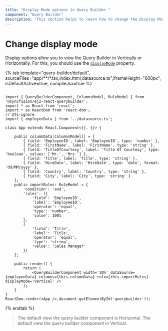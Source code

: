 ```yaml
---
title: "Display Mode options in Query Builder "
component: "Query Builder"
description: "This section helps to learn how to change the Display Mode"
---
```


# Change display mode

Display options allow you to view the Query Builder in Vertically or Horizontally. For this, you should use the [`displayMode`](https://ej2.syncfusion.com/react/documentation/api/query-builder/#displaymode) property.

{% tab template="query-builder/default", sourceFiles="app/**/*.tsx,index.html,datasource.ts",iframeHeight="600px", isDefaultActive=true, compileJsx=true %}

```tsx

import { QueryBuilderComponent, ColumnsModel, RuleModel } from '@syncfusion/ej2-react-querybuilder';
import * as React from 'react';
import * as ReactDom from 'react-dom';
// @ts-ignore
import { employeeData } from '../datasource.ts';

class App extends React.Component<{}, {}> {

    public columnData:ColumnsModel[] = [
        { field: 'EmployeeID', label: 'EmployeeID', type: 'number' },
        { field: 'FirstName', label: 'FirstName', type: 'string' },
        { field: 'TitleOfCourtesy', label: 'Title Of Courtesy', type: 'boolean', values: ['Mr.', 'Mrs.'] },
        { field: 'Title', label: 'Title', type: 'string' },
        { field: 'HireDate', label: 'HireDate', type: 'date', format: 'dd/MM/yyyy' },
        { field: 'Country', label: 'Country', type: 'string' },
        { field: 'City', label: 'City', type: 'string' }
    ];
    public importRules: RuleModel = {
        'condition': 'and',
        'rules': [{
            'field': 'EmployeeID',
            'label': 'EmployeeID',
            'operator': 'equal',
            'type': 'number',
            'value': 1001
        },
        {
            'field': 'Title',
            'label': 'Title',
            'operator': 'equal',
            'type': 'string',
            'value': 'Sales Manager'
        }]
    };

    public render() {
        return (
            <QueryBuilderComponent width='30%' dataSource={employeeData} columns={this.columnData} rule={this.importRules} displayMode='Vertical' />
        );
    }
}
ReactDom.render(<App />,document.getElementById('querybuilder'));
```

{% endtab %}

> The default view the query builder component is Horizontal.
> The default view the query builder component in Vertical.